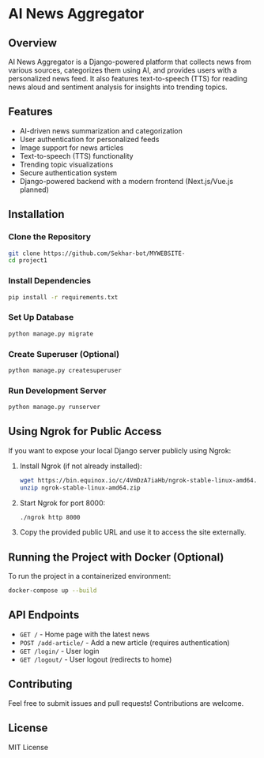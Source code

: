 # AI News Aggregator

## Overview
AI News Aggregator is a Django-powered platform that collects news from various sources, categorizes them using AI, and provides users with a personalized news feed. It also features text-to-speech (TTS) for reading news aloud and sentiment analysis for insights into trending topics.

## Features
- AI-driven news summarization and categorization
- User authentication for personalized feeds
- Image support for news articles
- Text-to-speech (TTS) functionality
- Trending topic visualizations
- Secure authentication system
- Django-powered backend with a modern frontend (Next.js/Vue.js planned)

## Installation
### Clone the Repository
```bash
git clone https://github.com/Sekhar-bot/MYWEBSITE-
cd project1
```

### Install Dependencies
```bash
pip install -r requirements.txt
```

### Set Up Database
```bash
python manage.py migrate
```

### Create Superuser (Optional)
```bash
python manage.py createsuperuser
```

### Run Development Server
```bash
python manage.py runserver
```

## Using Ngrok for Public Access
If you want to expose your local Django server publicly using Ngrok:

1. Install Ngrok (if not already installed):
   ```bash
   wget https://bin.equinox.io/c/4VmDzA7iaHb/ngrok-stable-linux-amd64.zip
   unzip ngrok-stable-linux-amd64.zip
   ```
2. Start Ngrok for port 8000:
   ```bash
   ./ngrok http 8000
   ```
3. Copy the provided public URL and use it to access the site externally.

## Running the Project with Docker (Optional)
To run the project in a containerized environment:
```bash
docker-compose up --build
```

## API Endpoints
- `GET /` - Home page with the latest news
- `POST /add-article/` - Add a new article (requires authentication)
- `GET /login/` - User login
- `GET /logout/` - User logout (redirects to home)

## Contributing
Feel free to submit issues and pull requests! Contributions are welcome.

## License
MIT License

